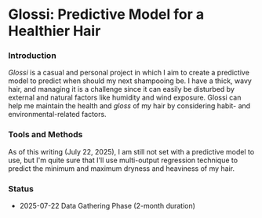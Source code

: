 # **Glossi: Predictive Model for a Healthier Hair**

### Introduction
*Glossi* is a casual and personal project in which I aim to create a predictive model to predict when should my next shampooing be. I have a thick, wavy hair, and managing it is a challenge since it can easily be disturbed by external and natural factors like humidity and wind exposure. Glossi can help me maintain the health and *gloss* of my hair by considering habit- and environmental-related factors. 

### Tools and Methods
As of this writing (July 22, 2025), I am still not set with a predictive model to use, but I'm quite sure that I'll use multi-output regression technique to predict the minimum and maximum dryness and heaviness of my hair.

### Status
* 2025-07-22 Data Gathering Phase (2-month duration)
